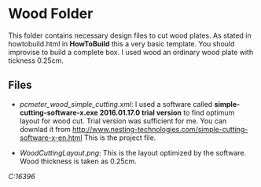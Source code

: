 # Wood Folder
This folder contains necessary design files to cut wood plates. As stated in howtobuild.html in **HowToBuild** this a very basic template. You should improvise to build a complete box. I used wood an ordinary wood plate with tickness 0.25cm. 

## Files
* *pcmeter_wood_simple_cutting.xml*: I used a software called **simple-cutting-software-x.exe 2016.01.17.0 trial version** to find optimum layout for wood cut. Trial version was sufficient for me. You can downlad it from http://www.nesting-technologies.com/simple-cutting-software-x-en.html This is the project file.

* *WoodCuttingLayout.png*:  This is the layout optimized by the software. Wood thickness is taken as 0.25cm.

*C:16396*